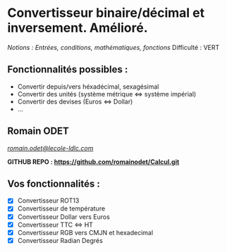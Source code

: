 # Convertisseur binaire/décimal et inversement. Amélioré.

*Notions : Entrées, conditions, mathématiques, fonctions*
Difficulté : VERT
## Fonctionnalités possibles :
 - Convertir depuis/vers héxadécimal, sexagésimal
 - Convertir des unités (système métrique <=> système impérial)
 - Convertir des devises (Euros <=> Dollar)
 - ...

## Romain ODET 
*romain.odet@lecole-ldlc.com*

**GITHUB REPO : https://github.com/romainodet/Calcul.git**

## Vos fonctionnalités :
- [x] Convertisseur ROT13
- [x] Convertisseur de température
- [x] Convertisseur Dollar vers Euros 
- [x] Convertisseur TTC <=> HT
- [x] Convertisseur RGB vers CMJN et hexadecimal
- [x] Convertisseur Radian Degrés
